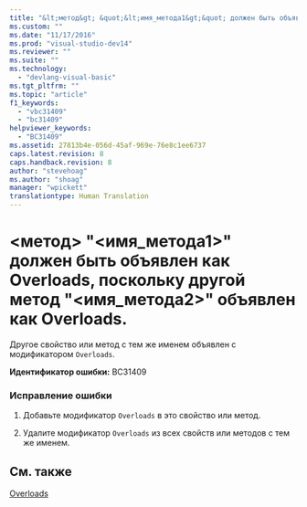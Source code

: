 ```yaml
---
title: "&lt;метод&gt; &quot;&lt;имя_метода1&gt;&quot; должен быть объявлен как Overloads, поскольку другой метод &quot;&lt;имя_метода2&gt;&quot; объявлен как Overloads. | Microsoft Docs"
ms.custom: ""
ms.date: "11/17/2016"
ms.prod: "visual-studio-dev14"
ms.reviewer: ""
ms.suite: ""
ms.technology: 
  - "devlang-visual-basic"
ms.tgt_pltfrm: ""
ms.topic: "article"
f1_keywords: 
  - "vbc31409"
  - "bc31409"
helpviewer_keywords: 
  - "BC31409"
ms.assetid: 27813b4e-056d-45af-969e-76e8c1ee6737
caps.latest.revision: 8
caps.handback.revision: 8
author: "stevehoag"
ms.author: "shoag"
manager: "wpickett"
translationtype: Human Translation
---
```

# &lt;метод&gt; &quot;&lt;имя_метода1&gt;&quot; должен быть объявлен как Overloads, поскольку другой метод &quot;&lt;имя_метода2&gt;&quot; объявлен как Overloads.
Другое свойство или метод с тем же именем объявлен с модификатором `Overloads`.  
  
 **Идентификатор ошибки:** BC31409  
  
### Исправление ошибки  
  
1.  Добавьте модификатор `Overloads` в это свойство или метод.  
  
2.  Удалите модификатор `Overloads` из всех свойств или методов с тем же именем.  
  
## См. также  
 [Overloads](../../visual-basic/language-reference/modifiers/overloads.md)